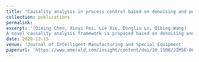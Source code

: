 ```yaml
---
title: "Causality analysis in process control based on denoising and periodicity-removing CCM"
collection: publications
permalink: 
excerpt: '(Qiming Chen, Xinyi Fei, Lie Xie, Dongliu Li, Qibing Wang) 
A novel causality analysis framework is proposed based on denoising and periodicity-removing TD-CCM (time-delayed convergent cross mapping). We first point out that noise and periodicity have adverse effects on causality detection. Then, the empirical mode decomposition (EMD) and detrended fluctuation analysis (FDA) are combined to achieve denoising. The periodicities are effectively removed through singular spectrum analysis (SSA). Following, the TD-CCM can accurately capture the causalities and locate the root cause by analyzing the filtered signals.'
date: 2020-12-15
venue: 'Journal of Intelligent Manufacturing and Special Equipment'
paperurl: 'https://www.emerald.com/insight/content/doi/10.1108/JIMSE-06-2020-0003/full/html'
---
```

